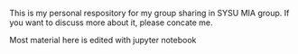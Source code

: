 This is my personal respository for my group sharing in SYSU MIA group. 
If you want to discuss more about it, please concate me.

Most material here is edited with jupyter notebook
